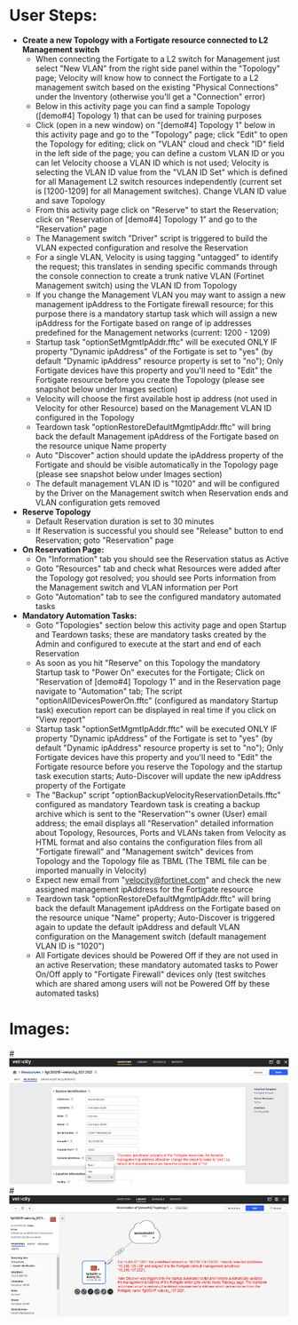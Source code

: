 # User Steps:

* **Create a new Topology with a Fortigate resource connected to L2 Management switch**
    * When connecting the Fortigate to a L2 switch for Management just select "New VLAN" from the right side panel within the "Topology" page; Velocity will know how to connect the Fortigate to a L2 management switch based on the existing "Physical Connections" under the Inventory (otherwise you'll get a "Connection" error) 
    * Below in this activity page you can find a sample Topology (\[demo#4\] Topology 1) that can be used for training purposes
    * Click (open in a new window) on "\[demo#4\] Topology 1" below in this activity page and go to the "Topology" page; click "Edit" to open the Topology for editing; click on "VLAN" cloud and check "ID" field in the left side of the page; you can define a custom VLAN ID or you can let Velocity choose a VLAN ID which is not used; Velocity is selecting the VLAN ID value from the "VLAN ID Set" which is defined for all Management L2 switch resources independently (current set is \[1200-1209\] for all Management switches). Change VLAN ID value and save Topology
    * From this activity page click on "Reserve" to start the Reservation; click on "Reservation of \[demo#4\] Topology 1" and go to the "Reservation" page
    * The Management switch "Driver" script is triggered to build the VLAN expected configuration and resolve the Reservation
    * For a single VLAN, Velocity is using tagging "untagged" to identify the request; this translates in sending specific commands through the console connection to create a trunk native VLAN (Fortinet Management switch) using the VLAN ID from Topology
    * If you change the Management VLAN you may want to assign a new management ipAddress to the Fortigate firewall resource; for this purpose there is a mandatory startup task which will assign a new ipAddress for the Fortigate based on range of ip addresses predefined for the Management networks (current: 1200 - 1209)
    * Startup task "optionSetMgmtIpAddr.fftc" will be executed ONLY IF property "Dynamic ipAddress" of the Fortigate is set to "yes" (by default "Dynamic ipAddress" resource property is set to "no"); Only Fortigate devices have this property and you'll need to "Edit" the Fortigate resource before you create the Topology (please see snapshot below under Images section)
    * Velocity will choose the first available host ip address (not used in Velocity for other Resource) based on the Management VLAN ID configured in the Topology
    * Teardown task "optionRestoreDefaultMgmtIpAddr.fftc" will bring back the default Management ipAddress of the Fortigate based on the resource unique Name property
    * Auto "Discover" action should update the ipAddress property of the Fortigate and should be visible automatically in the Topology page (please see snapshot below under Images section) 
    * The default management VLAN ID is "1020" and will be configured by the Driver on the Management switch when Reservation ends and VLAN configuration gets removed
* **Reserve Topology**  
    * Default Reservation duration is set to 30 minutes
    * If Reservation is successful you should see "Release" button to end Reservation; goto "Reservation" page
* **On Reservation Page:**
    * On "Information" tab you should see the Reservation status as Active
    * Goto "Resources" tab and check what Resources were added after the Topology got resolved; you should see Ports information from the Management switch and VLAN information per Port
    * Goto "Automation" tab to see the configured mandatory automated tasks
* **Mandatory Automation Tasks:**
    * Goto "Topologies" section below this activity page and open Startup and Teardown tasks; these are mandatory tasks created by the Admin and configured to execute at the start and end of each Reservation
    * As soon as you hit "Reserve" on this Topology the mandatory Startup task to "Power On" executes for the Fortigate; Click on "Reservation of \[demo#4\] Topology 1" and in the Reservation page navigate to "Automation" tab; The script "optionAllDevicesPowerOn.fftc" (configured as mandatory Startup task) execution report can be displayed in real time if you click on "View report"
    * Startup task "optionSetMgmtIpAddr.fftc" will be executed ONLY IF property "Dynamic ipAddress" of the Fortigate is set to "yes" (by default "Dynamic ipAddress" resource property is set to "no"); Only Fortigate devices have this property and you'll need to "Edit" the Fortigate resource before you reserve the Topology and the startup task execution starts; Auto-Discover will update the new ipAddress property of the Fortigate
    * The "Backup" script "optionBackupVelocityReservationDetails.fftc" configured as mandatory Teardown task is creating a backup archive which is sent to the "Reservation"'s owner (User) email address; the email displays all "Reservation" detailed information about Topology, Resources, Ports and VLANs taken from Velocity as HTML format and also contains the configuration files from all "Fortigate firewall" and "Management switch" devices from Topology and the Topology file as TBML (The TBML file can be imported manually in Velocity)  
    * Expect new email from "velocity@fortinet.com" and check the new assigned management ipAddress for the Fortigate resource
    * Teardown task "optionRestoreDefaultMgmtIpAddr.fftc" will bring back the default Management ipAddress on the Fortigate based on the resource unique "Name" property; Auto-Discover is triggered again to update the default ipAddress and default VLAN configuration on the Management switch (default management VLAN ID is "1020")
    * All Fortigate devices should be Powered Off if they are not used in an active Reservation; these mandatory automated tasks to Power On/Off apply to "Fortigate Firewall" devices only (test switches which are shared among users will not be Powered Off by these automated tasks) 


# Images:
#![Image from file](demo4_1.jpg)
#![Image from file](demo4_2.jpg)

